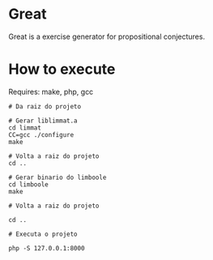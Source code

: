 # Great 

Great is a exercise generator for propositional conjectures.


# How to execute

Requires: make, php, gcc

```
# Da raiz do projeto

# Gerar liblimmat.a
cd limmat
CC=gcc ./configure
make

# Volta a raiz do projeto
cd ..

# Gerar binario do limboole
cd limboole
make

# Volta a raiz do projeto

cd ..

# Executa o projeto

php -S 127.0.0.1:8000
```
